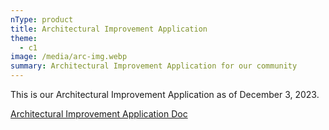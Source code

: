 ```yaml
---
nType: product
title: Architectural Improvement Application
theme:
  - c1
image: /media/arc-img.webp
summary: Architectural Improvement Application for our community
---
```

This is our Architectural Improvement Application as of December 3, 2023.

[Architectural Improvement Application Doc](/media/architectural_request_general.doc)
